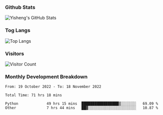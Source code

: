 ### Github Stats
![Yisheng's GitHub Stats](https://github-readme-stats-9qabuvhk1-gongyisheng.vercel.app/api?username=gongyisheng&count_private=true&show_icons=true)
### Tog Langs
![Top Langs](https://github-readme-stats-9qabuvhk1-gongyisheng.vercel.app/api/top-langs/?username=gongyisheng&layout=compact)
### Visitors
![Visitor Count](https://profile-counter.glitch.me/gongyisheng/count.svg)
### Monthly Development Breakdown
<!--START_SECTION:waka-->

```text
From: 19 October 2022 - To: 18 November 2022

Total Time: 71 hrs 18 mins

Python             49 hrs 15 mins  █████████████████▒░░░░░░░   69.09 %
Other              7 hrs 44 mins   ██▓░░░░░░░░░░░░░░░░░░░░░░   10.87 %
```

<!--END_SECTION:waka-->
